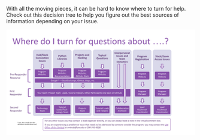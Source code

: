 With all the moving pieces, it can be hard to know where to turn for help.
Check out this decision tree to help you figure out the best sources of information depending on your issue.

![ques_dec_tree](../img/SupportDecisionTree.svg)